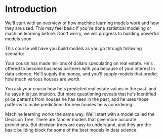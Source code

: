 # Introduction

We'll start with an overview of how machine learning models work and how they are used. This may feel basic if you've done statistical modeling or machine learning before. Don't worry, we will progress to building powerful models soon.

This course will have you build models as you go through following scenario:

Your cousin has made millions of dollars speculating on real estate. He's offered to become business partners with you because of your interest in data science. He'll supply the money, and you'll supply models that predict how much various houses are worth.

You ask your cousin how he's predicted real estate values in the past. and he says it is just intuition. But more questioning reveals that he's identified price patterns from houses he has seen in the past, and he uses those patterns to make predictions for new houses he is considering.

Machine learning works the same way. We'll start with a model called the Decision Tree. There are fancier models that give more accurate predictions. But decision trees are easy to understand, and they are the basic building block for some of the best models in data science.